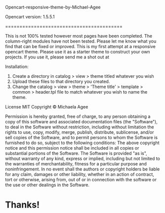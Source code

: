 Opencart-responsive-theme-by-Michael-Agee

Opencart version: 1.5.5.1

=========================================

This is not 100% tested however most pages have been completed. The column-right modules have not been tested. Please let me know what you find that can be fixed or improved. This is my first attempt at a responsive opencart theme. Please use it as a starter theme to construct your own projects. If you use it, please send me a shot out at 

Installation:
1. Create a directory in catalog > view > theme titled whatever you wish
2. Upload these files to that directory you created.
3. Change the catalog > view > theme > 'Theme title' > template > common > header.tpl file to match whatever you wish to name the theme. 

License MIT
Copyright © Michaela Agee

Permission is hereby granted, free of charge, to any person obtaining a copy of this software and associated documentation files (the "Software"), to deal in the Software without restriction, including without limitation the rights to use, copy, modify, merge, publish, distribute, sublicense, and/or sell copies of the Software, and to permit persons to whom the Software is furnished to do so, subject to the following conditions: The above copyright notice and this permission notice shall be included in all copies or substantial portions of the Software. The Software is provided "as is", without warranty of any kind, express or implied, including but not limited to the warranties of merchantability, fitness for a particular purpose and noninfringement. In no event shall the authors or copyright holders be liable for any claim, damages or other liability, whether in an action of contract, tort or otherwise, arising from, out of or in connection with the software or the use or other dealings in the Software.

Thanks!
=========================================
